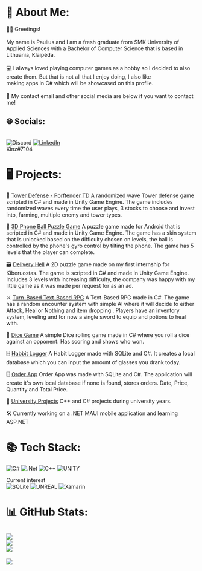 # 💫 About Me:
👋🏻 Greetings!<br><br>My name is Paulius and I am a fresh graduate from SMK University of Applied Sciences with a Bachelor of Computer Science that is based in Lithuania, Klaipėda.<br><br>💻 I always loved playing computer games as a hobby so I decided to also create them. But that is not all that I enjoy doing, I also like<br>making apps in C# which will be showcased on this profile.<br><br>💬 My contact email and other social media are below if you want to contact me! 


## 🌐 Socials:
<br>![Discord](https://img.shields.io/badge/Discord-%237289DA.svg?logo=discord&logoColor=white) [![LinkedIn](https://img.shields.io/badge/LinkedIn-%230077B5.svg?logo=linkedin&logoColor=white)](https://linkedin.com/in/paulius-jurgelis-5a1b3421a/) <br>
Xinz#7104
 
# 🖥️ Projects:

🏰 <a href="https://github.com/PaulJur/Tower-Defense" rel="nofollow">Tower Defense - Porftender TD</a>
A randomized wave Tower defense game scripted in C# and made in Unity Game Engine. The game includes randomized waves every time the user plays, 3 stocks to choose and invest into, farming, multiple enemy and tower types.

📱 <a href="https://github.com/PaulJur/3D-Phone-Rolling-Ball-Puzzle" rel="nofollow">3D Phone Ball Puzzle Game</a>
A puzzle game made for Android that is scripted in C# and made in Unity Game Engine. The game has a skin system that is unlocked based on the difficulty chosen on levels, the ball is controlled by the phone's gyro control by tilting the phone. The game has 5 levels that the player can complete.

🗃️ <a href="https://github.com/PaulJur/Delivery-Hell" rel="nofollow">Delivery Hell</a>
A 2D puzzle game made on my first internship for Kiberuostas. The game is scripted in C# and made in Unity Game Engine. Includes 3 levels with increasing difficulty, the company was happy with my little game as it was made per request for as an ad.

⚔️ <a href="https://github.com/PaulJur/TurnBasedGame" rel="nofollow">Turn-Based Text-Based RPG</a>
A Text-Based RPG made in C#. The game has a random encounter system with simple AI where it will decide to either Attack, Heal or Nothing and item dropping . Players have an inventory system, leveling and for now a single sword to equip and potions to heal with.

🎲 <a href="https://github.com/PaulJur/Dice-Game" rel="nofollow"> Dice Game</a>
A simple Dice rolling game made in C# where you roll a dice against an opponent. Has scoring and shows who won.

🗄️ <a href="https://github.com/PaulJur/Habbit-Logger" rel="nofollow">Habbit Logger</a>
A Habit Logger made with SQLite and C#. It creates a local database which you can input the amount of glasses you drank today.

🗄️ <a href="https://github.com/PaulJur/Order-App" rel="nofollow">Order App</a>
Order App was made with SQLite and C#. The application will create it's own local database if none is found, stores orders. Date, Price, Quantity and Total Price.

🏫 <a href="https://github.com/PaulJur/University-Work" rel="nofollow">University Projects</a>
C++ and C# projects during university years.

🛠️ Currently working on a .NET MAUI mobile application and learning ASP.NET

# 📚 Tech Stack:
![C#](https://img.shields.io/badge/c%23-%23239120.svg?style=for-the-badge&logo=c-sharp&logoColor=white) ![.Net](https://img.shields.io/badge/.NET-5C2D91?style=for-the-badge&logo=.net&logoColor=white) ![C++](https://img.shields.io/badge/c++-%2300599C.svg?style=for-the-badge&logo=c%2B%2B&logoColor=white) ![UNITY](https://img.shields.io/badge/Unity-%2320232a.svg?style=for-the-badge&logo=unity&logoColor=white) 

Current interest<br>
![SQLite](https://img.shields.io/badge/sqlite-%2307405e.svg?style=for-the-badge&logo=sqlite&logoColor=white) ![UNREAL](https://img.shields.io/badge/unreal-%2320232a.svg?style=for-the-badge&logo=unreal-engine&logoColor=white)  ![Xamarin](https://img.shields.io/badge/Xamarin-3199DC?style=for-the-badge&logo=xamarin&logoColor=white)
# 📊 GitHub Stats:
![](https://github-readme-stats.vercel.app/api?username=PaulJur&theme=nord&hide_border=true&include_all_commits=false&count_private=false)<br/>
![](https://github-readme-streak-stats.herokuapp.com/?user=PaulJur&theme=nord&hide_border=true)<br/>
![](https://github-readme-stats.vercel.app/api/top-langs/?username=PaulJur&theme=nord&hide_border=true&include_all_commits=false&count_private=false&layout=compact)
---
[![](https://visitcount.itsvg.in/api?id=PaulJur&icon=2&color=4)](https://visitcount.itsvg.in)

